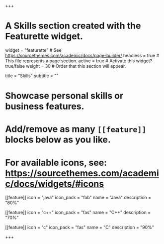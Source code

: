 +++
# A Skills section created with the Featurette widget.
widget = "featurette"  # See https://sourcethemes.com/academic/docs/page-builder/
headless = true  # This file represents a page section.
active = true  # Activate this widget? true/false
weight = 30  # Order that this section will appear.

title = "Skills"
subtitle = ""

# Showcase personal skills or business features.
# 
# Add/remove as many `[[feature]]` blocks below as you like.
# 
# For available icons, see: https://sourcethemes.com/academic/docs/widgets/#icons

[[feature]]
  icon = "java"
  icon_pack = "fab"
  name = "Java"
  description = "80%"
  
[[feature]]
  icon = "c++"
  icon_pack = "fas"
  name = "C++"
  description = "70%"  
  
[[feature]]
  icon = "c"
  icon_pack = "fas"
  name = "C"
  description = "90%"

+++
